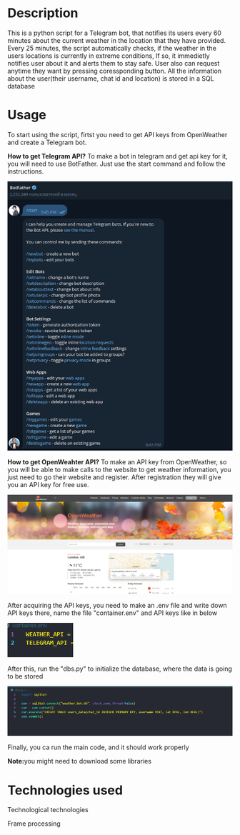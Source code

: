 <h1>Description</h1>

This is a python script for a Telegram bot, that notifies its users every 60 minutes
about the current weather in the location that they have provided. Every 25 minutes, the script
automatically checks, if the weather in the users locations is currently in extreme conditions,
If so, it immedietly notifies user about it and alerts them to stay safe.
User also can request anytime they want by pressing coressponding button.
All the information about the user(their username, chat id and location) is stored in a SQL database

<h1>Usage</h1>

To start using the script, firtst you need to get API keys from OpenWeather and create a Telegram bot.


<strong>How to get Telegram API?</strong> To make a bot in telegram and get api key for it, you will need to use
BotFather. Just use the start command and follow the instructions.


<img src="/Media/Screenshot 2024-10-18 005412.png" />


<strong>How to get OpenWeahter API?</strong> To make an API key from OpenWeather, so you will be able to make calls
to the website to get weather information, you just need to go their website and register. After registration they
will give you an API key for free use.


<img src="/Media/Screenshot 2024-10-18 012102.png" />


After acquiring the API keys, you need to make an .env file and write down API keys there, name the file "container.env"
and API keys like in below


<img src="/Media/Screenshot 2024-10-18 012757.png" />


After this, run the "dbs.py" to initialize the database, where the data is going to be stored


<img src="/Media/Screenshot 2024-10-18 013336.png">


Finally, you ca run the main code, and it should work properly

<strong>Note:</strong>you might need to download some libraries

<h1>Technologies used</h1>
Technological technologies

Frame processing